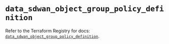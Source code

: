 # `data_sdwan_object_group_policy_definition`

Refer to the Terraform Registry for docs: [`data_sdwan_object_group_policy_definition`](https://registry.terraform.io/providers/ciscodevnet/sdwan/0.8.0/docs/data-sources/object_group_policy_definition).
